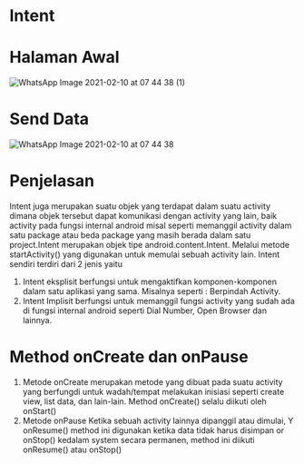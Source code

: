 # Intent
# Halaman Awal
![WhatsApp Image 2021-02-10 at 07 44 38 (1)](https://user-images.githubusercontent.com/54672937/107448434-40a70c80-6b74-11eb-9e32-bfadc753ce31.jpeg)
# Send Data
![WhatsApp Image 2021-02-10 at 07 44 38](https://user-images.githubusercontent.com/54672937/107448443-44d32a00-6b74-11eb-94d7-1dd241359387.jpeg)
# Penjelasan
Intent juga merupakan suatu objek yang terdapat dalam suatu activity dimana objek tersebut dapat komunikasi dengan activity yang lain, baik activity pada fungsi internal android misal seperti memanggil activity dalam satu package atau beda package yang masih berada dalam satu project.Intent merupakan objek tipe android.content.Intent. Melalui metode startActivity() yang digunakan untuk memulai sebuah activity lain.
Intent sendiri terdiri dari 2 jenis yaitu 
1. Intent eksplisit
berfungsi untuk mengaktifkan komponen-komponen dalam satu aplikasi yang sama. Misalnya seperti : Berpindah Activity.
2. Intent Implisit
berfungsi untuk memanggil fungsi activity yang sudah ada di fungsi internal android seperti Dial Number, Open Browser dan lainnya.
# Method onCreate dan onPause
1. Metode onCreate
merupakan metode yang dibuat pada suatu activity yang berfungdi untuk wadah/tempat melakukan inisiasi seperti create view, list data, dan
lain-lain. Method onCreate() selalu diikuti oleh onStart()
2. Metode onPause
Ketika sebuah activity lainnya dipanggil atau dimulai, Y onResume()
method ini digunakan ketika data tidak harus disimpan or onStop()
kedalam system secara permanen, method ini diikuti
onResume() atau onStop()
